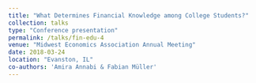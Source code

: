 ```yaml
---
title: "What Determines Financial Knowledge among College Students?"
collection: talks
type: "Conference presentation"
permalink: /talks/fin-edu-4
venue: "Midwest Economics Association Annual Meeting"
date: 2018-03-24
location: "Evanston, IL"
co-authors: 'Amira Annabi & Fabian Müller'
---
```


